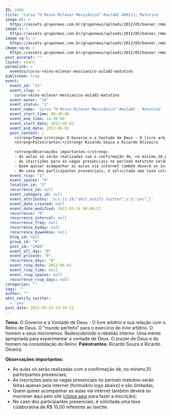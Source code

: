 ```yaml
---
ID: 2486
title: 'Curso “O Reino Milenar Messiânico” #aula02 &#8211; Matutino'
image-xl: >
  https://assets.gruponews.com.br/gruponews/uploads/2012/05/banner_rmma2.jpg
image-l: >
  https://assets.gruponews.com.br/gruponews/uploads/2012/05/banner_rmma2.jpg
image-sq-l: >
  https://assets.gruponews.com.br/gruponews/uploads/2012/05/banner_rmma2.jpg
image-sq-m: >
  https://assets.gruponews.com.br/gruponews/uploads/2012/05/banner_rmma2-720x320.jpg
post_excerpt: ""
layout: event
permalink: >
  eventos/curso-reino-milenar-messianico-aula02-matutino
published: true
event:
  event_id: "15"
  event_slug: >
    curso-reino-milenar-messianico-aula02-matutino
  event_owner: "10"
  event_status: "1"
  event_name: 'Curso “O Reino Milenar Messiânico” #aula02 - Matutino'
  event_start_time: 08:30:00
  event_end_time: 14:30:00
  event_start_date: 2012-06-02
  event_end_date: 2012-06-02
  post_content: |
    <strong>Tema:</strong> O Governo e a Vontade de Deus - O livre arbítrio e sua relação com o Reino de Deus. O "mundo perfeito" para o exercício do livre arbítrio. O homem e seus microreinos. Redescobrindo a rebelião interior. Uma mente apropriada para experimentar a vontade de Deus. O prazer de Deus e do homem na consolidação do Reino.
    <strong>Palestrantes:</strong> Ricardo Souza e Ricardo Oliveira
    
    <strong>Observações importantes:</strong>
    - As aulas só serão realizadas com a confirmação de, no mínimo,10 participantes presenciais;
    - As inscrições para as vagas presenciais no período matutino serão feitas apenas pela internet (formulário logo abaixo) e são limitadas;
    - Quem quiser acompanhar as aulas via internet também deverá se inscrever aqui pelo site (<a title="Curso “O Reino Milenar Messiânico” #aula02 – Virtual" href="http://www.gruponews.com.br/eventos/curso-reino-milenar-messianico-aula02-virtual">clique aqui</a> para fazer a inscrição);
    - No caso dos participantes presenciais, é solicitada uma taxa colaborativa de R$ 10,00 referente ao lanche.
  event_rsvp: "1"
  event_spaces: "0"
  location_id: "5"
  recurrence_id: null
  event_category_id: null
  event_attributes: 'a:1:{s:19:"aktt_notify_twitter";s:3:"yes";}'
  event_date_created: null
  event_date_modified: 2012-05-24 09:09:27
  recurrence: "0"
  recurrence_interval: null
  recurrence_freq: null
  recurrence_byday: null
  recurrence_byweekno: null
  blog_id: null
  group_id: "0"
  post_id: "2486"
  event_all_day: "0"
  event_private: "0"
  recurrence_days: "0"
  event_rsvp_date: 2012-06-02
  event_rsvp_time: null
  event_rsvp_spaces: null
  recurrence_rsvp_days: null
categories: ""
tags: ""
author: ""
aktt_notify_twitter:
  - 'yes'
post_date: 2012-05-23 23:36:12
---
```

<strong>Tema:</strong> O Governo e a Vontade de Deus - O livre arbítrio e sua relação com o Reino de Deus. O "mundo perfeito" para o exercício do livre arbítrio. O homem e seus microreinos. Redescobrindo a rebelião interior. Uma mente apropriada para experimentar a vontade de Deus. O prazer de Deus e do homem na consolidação do Reino.
<strong>Palestrantes:</strong> Ricardo Souza e Ricardo Oliveira

<strong>Observações importantes:</strong>
- As aulas só serão realizadas com a confirmação de, no mínimo,10 participantes presenciais;
- As inscrições para as vagas presenciais no período matutino serão feitas apenas pela internet (formulário logo abaixo) e são limitadas;
- Quem quiser acompanhar as aulas via internet também deverá se inscrever aqui pelo site (<a title="Curso “O Reino Milenar Messiânico” #aula02 – Virtual" href="http://www.gruponews.com.br/eventos/curso-reino-milenar-messianico-aula02-virtual">clique aqui</a> para fazer a inscrição);
- No caso dos participantes presenciais, é solicitada uma taxa colaborativa de R$ 10,00 referente ao lanche.